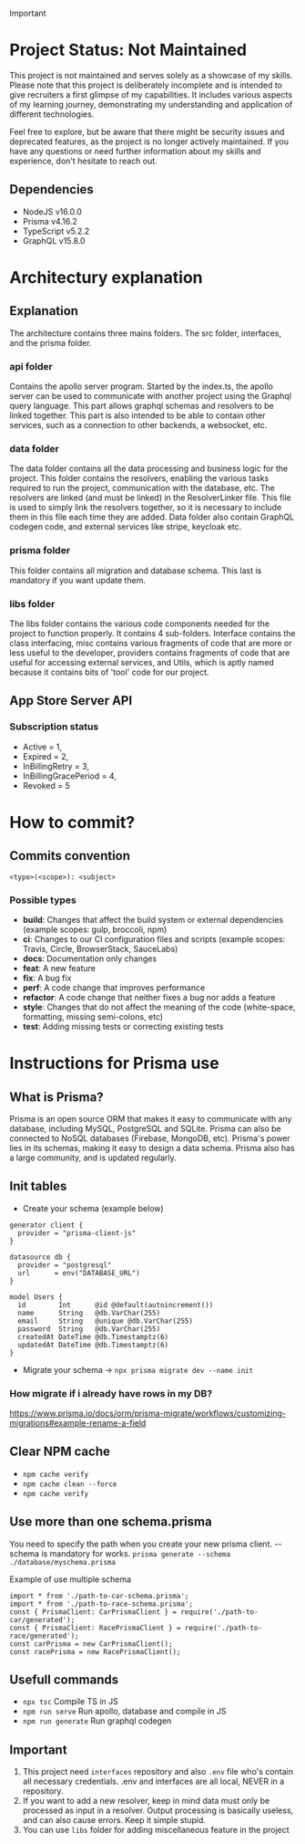 > [!IMPORTANT]
> # Project Status: Not Maintained
> This project is not maintained and serves solely as a showcase of my skills.
> Please note that this project is deliberately incomplete and is intended to give recruiters a first glimpse of my capabilities. It includes various aspects of my learning journey, demonstrating my understanding and application of different technologies.
> 
> Feel free to explore, but be aware that there might be security issues and deprecated features, as the project is no longer actively maintained. If you have any questions or need further information about my skills and experience, don't hesitate to reach out.

## Dependencies
- NodeJS v16.0.0
- Prisma v4.16.2
- TypeScript v5.2.2
- GraphQL v15.8.0

# Architectury explanation
## Explanation
The architecture contains three mains folders. The src folder, interfaces, and the prisma folder.

### api folder
Contains the apollo server program. Started by the index.ts, the apollo server can be used to communicate with another project using the Graphql query language. This part allows graphql schemas and resolvers to be linked together. This part is also intended to be able to contain other services, such as a connection to other backends, a websocket, etc.

### data folder
The data folder contains all the data processing and business logic for the project. This folder contains the resolvers, enabling the various tasks required to run the project, communication with the database, etc. The resolvers are linked (and must be linked) in the ResolverLinker file. This file is used to simply link the resolvers together, so it is necessary to include them in this file each time they are added. Data folder also contain GraphQL codegen code, and external services like stripe, keycloak etc.

### prisma folder
This folder contains all migration and database schema. This last is mandatory if
you want update them.

### libs folder
The libs folder contains the various code components needed for the project to function properly. It contains 4 sub-folders. Interface contains the class interfacing, misc contains various fragments of code that are more or less useful to the developer, providers contains fragments of code that are useful for accessing external services, and Utils, which is aptly named because it contains bits of 'tool' code for our project.

## App Store Server API

### Subscription status
- Active = 1,
- Expired = 2,
- InBillingRetry = 3,
- InBillingGracePeriod = 4,
- Revoked = 5

# How to commit?
## Commits convention
```
<type>(<scope>): <subject>
```
### Possible types
* **build**: Changes that affect the build system or external dependencies (example scopes: gulp, broccoli, npm)
* **ci**: Changes to our CI configuration files and scripts (example scopes: Travis, Circle, BrowserStack, SauceLabs)
* **docs**: Documentation only changes
* **feat**: A new feature
* **fix**: A bug fix
* **perf**: A code change that improves performance
* **refactor**: A code change that neither fixes a bug nor adds a feature
* **style**: Changes that do not affect the meaning of the code (white-space, formatting, missing semi-colons, etc)
* **test**: Adding missing tests or correcting existing tests

# Instructions for Prisma use
## What is Prisma?
Prisma is an open source ORM that makes it easy to communicate with any database, including MySQL, PostgreSQL and SQLite. Prisma can also be connected to NoSQL databases (Firebase, MongoDB, etc).
Prisma's power lies in its schemas, making it easy to design a data schema.
Prisma also has a large community, and is updated regularly.

## Init tables

- Create your schema (example below)
```
generator client {
  provider = "prisma-client-js"
}

datasource db {
  provider = "postgresql"
  url      = env("DATABASE_URL")
}

model Users {
  id        Int      @id @default(autoincrement())
  name      String   @db.VarChar(255)
  email     String   @unique @db.VarChar(255)
  password  String   @db.VarChar(255)
  createdAt DateTime @db.Timestamptz(6)
  updatedAt DateTime @db.Timestamptz(6)
}
```
- Migrate your schema -> `npx prisma migrate dev --name init`

### How migrate if i already have rows in my DB?
https://www.prisma.io/docs/orm/prisma-migrate/workflows/customizing-migrations#example-rename-a-field

## Clear NPM cache

- `npm cache verify`
- `npm cache clean --force`
- `npm cache verify`

## Use more than one schema.prisma
You need to specify the path when you create your new prisma client.
--schema is mandatory for works.
`prisma generate --schema ./database/myschema.prisma`

Example of use multiple schema

```
import * from './path-to-car-schema.prisma';
import * from './path-to-race-schema.prisma';
const { PrismaClient: CarPrismaClient } = require('./path-to-car/generated');
const { PrismaClient: RacePrismaClient } = require('./path-to-race/generated');
const carPrisma = new CarPrismaClient();
const racePrisma = new RacePrismaClient();
```

## Usefull commands

- `npx tsc` Compile TS in JS
- `npm run serve` Run apollo, database and compile in JS
- `npm run generate` Run graphql codegen

## Important

1. This project need `interfaces` repository and also `.env` file who's contain
all necessary credentials. .env and interfaces are all local, NEVER in a repository.
2. If you want to add a new resolver, keep in mind data must only be processed as input in a resolver. Output processing is basically useless, and can also cause errors. Keep it simple stupid.
3. You can use `libs` folder for adding miscellaneous feature in the project
